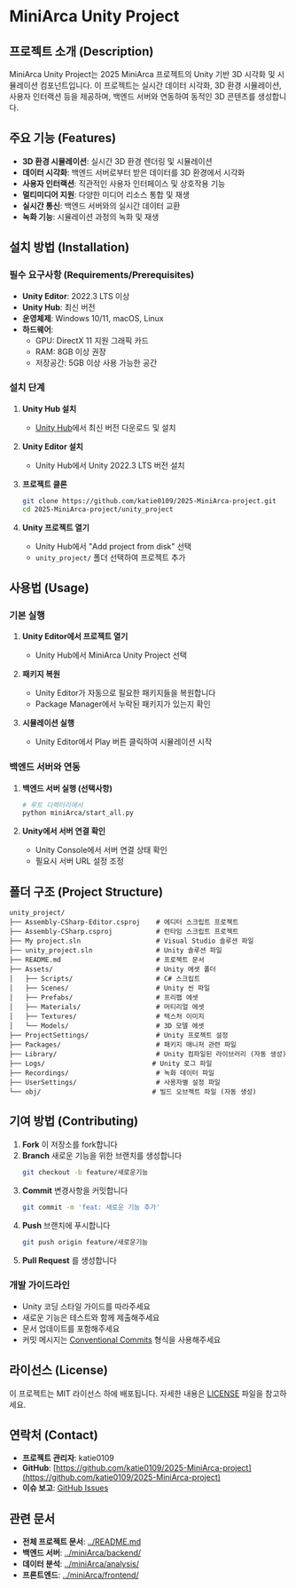 # MiniArca Unity Project

## 프로젝트 소개 (Description)

MiniArca Unity Project는 2025 MiniArca 프로젝트의 Unity 기반 3D 시각화 및 시뮬레이션 컴포넌트입니다. 이 프로젝트는 실시간 데이터 시각화, 3D 환경 시뮬레이션, 사용자 인터랙션 등을 제공하며, 백엔드 서버와 연동하여 동적인 3D 콘텐츠를 생성합니다.

## 주요 기능 (Features)

- **3D 환경 시뮬레이션**: 실시간 3D 환경 렌더링 및 시뮬레이션
- **데이터 시각화**: 백엔드 서버로부터 받은 데이터를 3D 환경에서 시각화
- **사용자 인터랙션**: 직관적인 사용자 인터페이스 및 상호작용 기능
- **멀티미디어 지원**: 다양한 미디어 리소스 통합 및 재생
- **실시간 통신**: 백엔드 서버와의 실시간 데이터 교환
- **녹화 기능**: 시뮬레이션 과정의 녹화 및 재생

## 설치 방법 (Installation)

### 필수 요구사항 (Requirements/Prerequisites)

- **Unity Editor**: 2022.3 LTS 이상
- **Unity Hub**: 최신 버전
- **운영체제**: Windows 10/11, macOS, Linux
- **하드웨어**: 
  - GPU: DirectX 11 지원 그래픽 카드
  - RAM: 8GB 이상 권장
  - 저장공간: 5GB 이상 사용 가능한 공간

### 설치 단계

1. **Unity Hub 설치**
   - [Unity Hub](https://unity.com/download)에서 최신 버전 다운로드 및 설치

2. **Unity Editor 설치**
   - Unity Hub에서 Unity 2022.3 LTS 버전 설치

3. **프로젝트 클론**
   ```bash
   git clone https://github.com/katie0109/2025-MiniArca-project.git
   cd 2025-MiniArca-project/unity_project
   ```

4. **Unity 프로젝트 열기**
   - Unity Hub에서 "Add project from disk" 선택
   - `unity_project/` 폴더 선택하여 프로젝트 추가

## 사용법 (Usage)

### 기본 실행

1. **Unity Editor에서 프로젝트 열기**
   - Unity Hub에서 MiniArca Unity Project 선택

2. **패키지 복원**
   - Unity Editor가 자동으로 필요한 패키지들을 복원합니다
   - Package Manager에서 누락된 패키지가 있는지 확인

3. **시뮬레이션 실행**
   - Unity Editor에서 Play 버튼 클릭하여 시뮬레이션 시작

### 백엔드 서버와 연동

1. **백엔드 서버 실행 (선택사항)**
   ```bash
   # 루트 디렉터리에서
   python miniArca/start_all.py
   ```

2. **Unity에서 서버 연결 확인**
   - Unity Console에서 서버 연결 상태 확인
   - 필요시 서버 URL 설정 조정

## 폴더 구조 (Project Structure)

```
unity_project/
├── Assembly-CSharp-Editor.csproj    # 에디터 스크립트 프로젝트
├── Assembly-CSharp.csproj           # 런타임 스크립트 프로젝트
├── My project.sln                   # Visual Studio 솔루션 파일
├── unity_project.sln                # Unity 솔루션 파일
├── README.md                        # 프로젝트 문서
├── Assets/                          # Unity 에셋 폴더
│   ├── Scripts/                     # C# 스크립트
│   ├── Scenes/                      # Unity 씬 파일
│   ├── Prefabs/                     # 프리팹 에셋
│   ├── Materials/                   # 머티리얼 에셋
│   ├── Textures/                    # 텍스처 이미지
│   └── Models/                      # 3D 모델 에셋
├── ProjectSettings/                 # Unity 프로젝트 설정
├── Packages/                        # 패키지 매니저 관련 파일
├── Library/                         # Unity 컴파일된 라이브러리 (자동 생성)
├── Logs/                           # Unity 로그 파일
├── Recordings/                      # 녹화 데이터 파일
├── UserSettings/                    # 사용자별 설정 파일
└── obj/                            # 빌드 오브젝트 파일 (자동 생성)
```

## 기여 방법 (Contributing)

1. **Fork** 이 저장소를 fork합니다
2. **Branch** 새로운 기능을 위한 브랜치를 생성합니다
   ```bash
   git checkout -b feature/새로운기능
   ```
3. **Commit** 변경사항을 커밋합니다
   ```bash
   git commit -m 'feat: 새로운 기능 추가'
   ```
4. **Push** 브랜치에 푸시합니다
   ```bash
   git push origin feature/새로운기능
   ```
5. **Pull Request** 를 생성합니다

### 개발 가이드라인

- Unity 코딩 스타일 가이드를 따라주세요
- 새로운 기능은 테스트와 함께 제출해주세요
- 문서 업데이트를 포함해주세요
- 커밋 메시지는 [Conventional Commits](https://www.conventionalcommits.org/) 형식을 사용해주세요

## 라이선스 (License)

이 프로젝트는 MIT 라이선스 하에 배포됩니다. 자세한 내용은 [LICENSE](../LICENSE) 파일을 참고하세요.

## 연락처 (Contact)

- **프로젝트 관리자**: katie0109
- **GitHub**: [https://github.com/katie0109/2025-MiniArca-project](https://github.com/katie0109/2025-MiniArca-project)
- **이슈 보고**: [GitHub Issues](https://github.com/katie0109/2025-MiniArca-project/issues)

## 관련 문서

- **전체 프로젝트 문서**: [../README.md](../README.md)
- **백엔드 서버**: [../miniArca/backend/](../miniArca/backend/)
- **데이터 분석**: [../miniArca/analysis/](../miniArca/analysis/)
- **프론트엔드**: [../miniArca/frontend/](../miniArca/frontend/)
